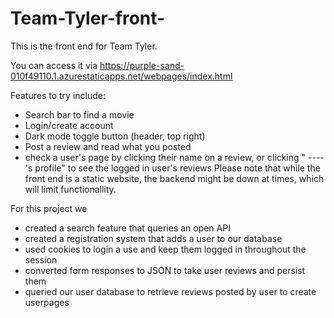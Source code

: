 # Team-Tyler-front-
This is the front end for Team Tyler.

You can access it via https://purple-sand-010f49110.1.azurestaticapps.net/webpages/index.html

Features to try include: 
  - Search bar to find a movie
  - Login/create account
  - Dark mode toggle button (header, top right)
  - Post a review and read what you posted
  - check a user's page by clicking their name on a review, or clicking " ----'s profile" to see the logged in user's reviews
Please note that while the front end is a static website, the backend might be down at times, which will limit functionallity.


For this project we
  - created a search feature that queries an open API
  - created a registration system that adds a user to our database
  - used cookies to login a use and keep them logged in throughout the session
  - converted form responses to JSON to take user reviews and persist them
  - queried our user database to retrieve reviews posted by user to create userpages
